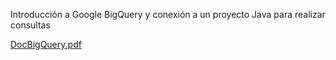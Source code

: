 Introducción a Google BigQuery y conexión a un proyecto Java para realizar consultas

[DocBigQuery.pdf](https://github.com/PADSA-github/Cloud/files/7934825/DocBigQuery.pdf)
